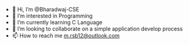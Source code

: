 - 👋 Hi, I’m @Bharadwaj-CSE
- 👀 I’m interested in Programming
- 🌱 I’m currently learning C Language
- 💞️ I’m looking to collaborate on a simple application develop process
- 📫 How to reach me m.rsb12@outlook.com

<!---
Bharadwaj-CSE/Bharadwaj-CSE is a ✨ special ✨ repository because its `README.md` (this file) appears on your GitHub profile.
You can click the Preview link to take a look at your changes.
--->
